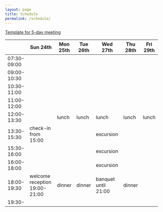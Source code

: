 ```yaml
---
layout: page
title: Schedule
permalink: /schedule/
---
```


[Template for 5-day meeting](https://shonan.nii.ac.jp/docs/daf3cfe4d550b6d98acf49955e07c423e93ffb1e.pdf)



|             | Sun 24th | Mon 25th | Tue 26th | Wed 27th | Thu 28th | Fri 29th |
| ----------- | -------- | -------- | -------- | -------- | -------- | -------- |
| 07:30-09:00 | 
| 09:00-10:30 |
| 10:30-11:00 | 
| 11:00-12:00 |
| 12:00-13:30 | | lunch | lunch | lunch | lunch | lunch |
| 13:30-15:30 | check-in from 15:00 | | | excursion |
| 15:30-16:00 | | | | excursion |
| 16:00-18:00 | | | | excursion |
| 18:00-19:30 | welcome reception 19:00-21:00 | dinner | dinner | banquet until 21:00| dinner |
| 19:30-      |

